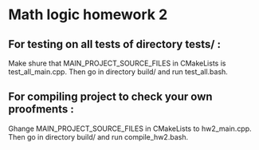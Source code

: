 # Math logic homework 2

## For testing on all tests of directory tests/ :

Make shure that MAIN_PROJECT_SOURCE_FILES in CMakeLists is test_all_main.cpp.
Then go in directory build/ and run test_all.bash.

## For compiling project to check your own proofments :

Ghange MAIN_PROJECT_SOURCE_FILES in CMakeLists to hw2_main.cpp.
Then go in directory build/ and run compile_hw2.bash.
